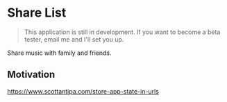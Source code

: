 # Share List

> This application is still in development. If you want to become a beta tester, email me and I'll set you up.

Share music with family and friends.

## Motivation

https://www.scottantipa.com/store-app-state-in-urls
